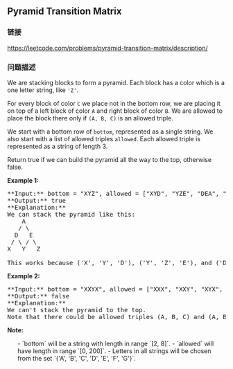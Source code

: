 ## Pyramid Transition Matrix  
### 链接  
https://leetcode.com/problems/pyramid-transition-matrix/description/  
### 问题描述

We are stacking blocks to form a pyramid.  Each block has a color which is a one letter string, like `'Z'`.



For every block of color `C` we place not in the bottom row, we are placing it on top of a left block of color `A` and right block of color `B`.  We are allowed to place the block there only if `(A, B, C)` is an allowed triple.



We start with a bottom row of `bottom`, represented as a single string.  We also start with a list of allowed triples `allowed`.  Each allowed triple is represented as a string of length 3.



Return true if we can build the pyramid all the way to the top, otherwise false.


**Example 1:**<br />
<pre>
**Input:** bottom = "XYZ", allowed = ["XYD", "YZE", "DEA", "FFF"]
**Output:** true
**Explanation:**
We can stack the pyramid like this:
    A
   / \
  D   E
 / \ / \
X   Y   Z

This works because ('X', 'Y', 'D'), ('Y', 'Z', 'E'), and ('D', 'E', 'A') are allowed triples.
</pre>


**Example 2:**<br />
<pre>
**Input:** bottom = "XXYX", allowed = ["XXX", "XXY", "XYX", "XYY", "YXZ"]
**Output:** false
**Explanation:**
We can't stack the pyramid to the top.
Note that there could be allowed triples (A, B, C) and (A, B, D) with C != D.
</pre>


**Note:**<br>
<ol>
- `bottom` will be a string with length in range `[2, 8]`.
- `allowed` will have length in range `[0, 200]`.
- Letters in all strings will be chosen from the set `{'A', 'B', 'C', 'D', 'E', 'F', 'G'}`.
</ol>

